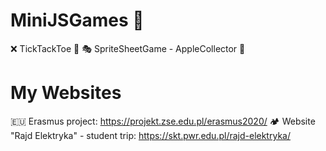 # MiniJSGames 🎯
❌ TickTackToe 🔵
🎭 SpriteSheetGame - AppleCollector 🍎

# My Websites
🇪🇺 Erasmus project: https://projekt.zse.edu.pl/erasmus2020/
🏕 Website "Rajd Elektryka" - student trip: https://skt.pwr.edu.pl/rajd-elektryka/
